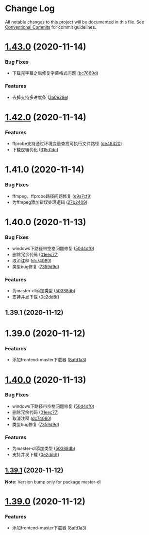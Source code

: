 # Change Log

All notable changes to this project will be documented in this file.
See [Conventional Commits](https://conventionalcommits.org) for commit guidelines.

# [1.43.0](https://github.com/heiseshandian/personal-docs/compare/master-dl@1.42.0...master-dl@1.43.0) (2020-11-14)


### Bug Fixes

* 下载完字幕之后修复字幕格式问题 ([bc7669d](https://github.com/heiseshandian/personal-docs/commit/bc7669d05b37bbedadd49fde56471abe725b32bd))


### Features

* 去掉支持多进度条 ([3a0e29e](https://github.com/heiseshandian/personal-docs/commit/3a0e29e2c98aac4da633ab71c7fd9b70fd94019d))





# [1.42.0](https://github.com/heiseshandian/personal-docs/compare/master-dl@1.41.0...master-dl@1.42.0) (2020-11-14)


### Features

* ffprobe支持通过环境变量查找可执行文件路径 ([de48420](https://github.com/heiseshandian/personal-docs/commit/de484203ccedfaa72a147bf359a5b674bbd03274))
* 下载逻辑优化 ([315d1dc](https://github.com/heiseshandian/personal-docs/commit/315d1dca9337d188778ba8c18380adff16231ef1))





# 1.41.0 (2020-11-14)


### Bug Fixes

* ffmpeg，ffprobe路径问题修复 ([e9a7cf9](https://github.com/heiseshandian/personal-docs/commit/e9a7cf91be5e569358c1ca13dc824ffc540513ca))
* 为ffmpeg添加错误处理逻辑 ([27b2409](https://github.com/heiseshandian/personal-docs/commit/27b24091e0409f9bc287521e2f9cee4bc5e4015c))



# 1.40.0 (2020-11-13)


### Bug Fixes

* windows下路径带空格问题修复 ([50d4df0](https://github.com/heiseshandian/personal-docs/commit/50d4df03754f2471ff9440076546006a50dccfa5))
* 删除冗余代码 ([01eec77](https://github.com/heiseshandian/personal-docs/commit/01eec7781cc7d36013efb0eb17d9e08218ecf09d))
* 取消注释 ([dc74080](https://github.com/heiseshandian/personal-docs/commit/dc74080535bb6f072f6391dce49ea17a013c2d12))
* 类型bug修复 ([7359d9d](https://github.com/heiseshandian/personal-docs/commit/7359d9d77acb76e94c17536ade330d8506b05172))


### Features

* 为master-dl添加类型 ([50388db](https://github.com/heiseshandian/personal-docs/commit/50388dbb070b5edece6f8df067a0b75cbaac72e3))
* 支持并发下载 ([0e2dd6f](https://github.com/heiseshandian/personal-docs/commit/0e2dd6f37045770dd9beccd19c4e193f165d7c29))



## 1.39.1 (2020-11-12)



# 1.39.0 (2020-11-12)


### Features

* 添加frontend-master下载器 ([8afd1a3](https://github.com/heiseshandian/personal-docs/commit/8afd1a36d0a2444b9ee67de35669e6b67ae836d9))





# [1.40.0](https://github.com/heiseshandian/personal-docs/compare/v1.39.1...v1.40.0) (2020-11-13)


### Bug Fixes

* windows下路径带空格问题修复 ([50d4df0](https://github.com/heiseshandian/personal-docs/commit/50d4df03754f2471ff9440076546006a50dccfa5))
* 删除冗余代码 ([01eec77](https://github.com/heiseshandian/personal-docs/commit/01eec7781cc7d36013efb0eb17d9e08218ecf09d))
* 取消注释 ([dc74080](https://github.com/heiseshandian/personal-docs/commit/dc74080535bb6f072f6391dce49ea17a013c2d12))
* 类型bug修复 ([7359d9d](https://github.com/heiseshandian/personal-docs/commit/7359d9d77acb76e94c17536ade330d8506b05172))


### Features

* 为master-dl添加类型 ([50388db](https://github.com/heiseshandian/personal-docs/commit/50388dbb070b5edece6f8df067a0b75cbaac72e3))
* 支持并发下载 ([0e2dd6f](https://github.com/heiseshandian/personal-docs/commit/0e2dd6f37045770dd9beccd19c4e193f165d7c29))





## [1.39.1](https://github.com/heiseshandian/personal-docs/compare/v1.39.0...v1.39.1) (2020-11-12)

**Note:** Version bump only for package master-dl





# [1.39.0](https://github.com/heiseshandian/personal-docs/compare/v1.38.6...v1.39.0) (2020-11-12)


### Features

* 添加frontend-master下载器 ([8afd1a3](https://github.com/heiseshandian/personal-docs/commit/8afd1a36d0a2444b9ee67de35669e6b67ae836d9))
